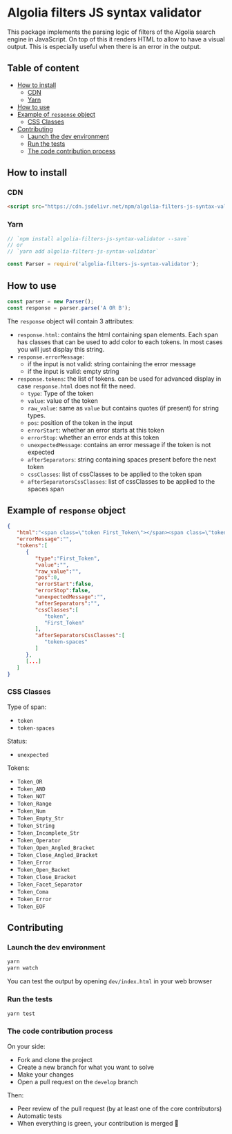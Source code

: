 # Algolia filters JS syntax validator

This package implements the parsing logic of filters of the Algolia search engine in JavaScript.
On top of this it renders HTML to allow to have a visual output. This is especially useful when
there is an error in the output.

## Table of content

  * [How to install](#how-to-install)
    + [CDN](#cdn)
    + [Yarn](#yarn)
  * [How to use](#how-to-use)
  * [Example of `response` object](#example-of--response--object)
    + [CSS Classes](#css-classes)
  * [Contributing](#contributing)
    + [Launch the dev environment](#launch-the-dev-environment)
    + [Run the tests](#run-the-tests)
    + [The code contribution process](#the-code-contribution-process)

## How to install

### CDN

```html
<script src="https://cdn.jsdelivr.net/npm/algolia-filters-js-syntax-validator@1.0.0"></script>
```

### Yarn

```js
// `npm install algolia-filters-js-syntax-validator --save`
// or
// `yarn add algolia-filters-js-syntax-validator`

const Parser = require('algolia-filters-js-syntax-validator');
```

## How to use

```js
const parser = new Parser();
const response = parser.parse('A OR B');
```

The `response` object will contain 3 attributes:

- `response.html`: contains the html containing span elements.
Each span has classes that can be used to add color to each tokens.
In most cases you will just display this string.
- `response.errorMessage`:
    - if the input is not valid: string containing the error message
    - if the input is valid: empty string
- `response.tokens`: the list of tokens. can be used for advanced display in case `response.html` does not fit the need.
    - `type`: Type of the token
    - `value`: value of the token
    - `raw_value`: same as `value` but contains quotes (if present) for string types.
    - `pos`: position of the token in the input 
    - `errorStart`: whether an error starts at this token
    - `errorStop`: whether an error ends at this token
    - `unexpectedMessage`: contains an error message if the token is not expected
    - `afterSeparators`: string containing spaces present before the next token
    - `cssClasses`: list of cssClasses to be applied to the token span
    - `afterSeparatorsCssClasses`: list of cssClasses to be applied to the spaces span

## Example of `response` object

```json
{
   "html":"<span class=\"token First_Token\"></span><span class=\"token-spaces\">[...]",
   "errorMessage":"",
   "tokens":[
      {
         "type":"First_Token",
         "value":"",
         "raw_value":"",
         "pos":0,
         "errorStart":false,
         "errorStop":false,
         "unexpectedMessage":"",
         "afterSeparators":"",
         "cssClasses":[
            "token",
            "First_Token"
         ],
         "afterSeparatorsCssClasses":[
            "token-spaces"
         ]
      },
      [...]
   ]
}
```

### CSS Classes

Type of span:
- `token`
- `token-spaces`

Status:
- `unexpected`

Tokens:
- `Token_OR`
- `Token_AND`
- `Token_NOT`
- `Token_Range`
- `Token_Num`
- `Token_Empty_Str`
- `Token_String`
- `Token_Incomplete_Str`
- `Token_Operator`
- `Token_Open_Angled_Bracket`
- `Token_Close_Angled_Bracket`
- `Token_Error`
- `Token_Open_Backet`
- `Token_Close_Bracket`
- `Token_Facet_Separator`
- `Token_Coma`
- `Token_Error`
- `Token_EOF`

## Contributing

### Launch the dev environment

```bash
yarn
yarn watch
```

You can test the output by opening `dev/index.html` in your web browser

### Run the tests

```bash
yarn test
```

### The code contribution process

On your side:

- Fork and clone the project
- Create a new branch for what you want to solve
- Make your changes
- Open a pull request on the `develop` branch

Then:

- Peer review of the pull request (by at least one of the core contributors)
- Automatic tests
- When everything is green, your contribution is merged 🚀